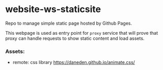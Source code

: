 # website-ws-staticsite
Repo to manage simple static page hosted by Github Pages.

This webpage is used as entry point for `proxy` service that will prove that proxy can handle requests to show static content and load assets.

### Assets:

- remote: css library https://daneden.github.io/animate.css/